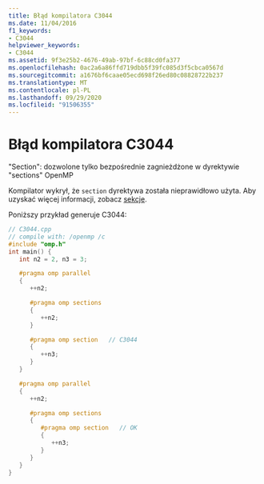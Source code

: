 ```yaml
---
title: Błąd kompilatora C3044
ms.date: 11/04/2016
f1_keywords:
- C3044
helpviewer_keywords:
- C3044
ms.assetid: 9f3e25b2-4676-49ab-97bf-6c88cd0fa377
ms.openlocfilehash: 0ac2a6a86ffd719dbb5f39fc085d3f5cbca0567d
ms.sourcegitcommit: a1676bf6caae05ecd698f26ed80c08828722b237
ms.translationtype: MT
ms.contentlocale: pl-PL
ms.lasthandoff: 09/29/2020
ms.locfileid: "91506355"
---
```

# <a name="compiler-error-c3044"></a>Błąd kompilatora C3044

"Section": dozwolone tylko bezpośrednie zagnieżdżone w dyrektywie "sections" OpenMP

Kompilator wykrył, że `section` dyrektywa została nieprawidłowo użyta. Aby uzyskać więcej informacji, zobacz [sekcje](../../parallel/openmp/reference/openmp-directives.md#sections-openmp).

Poniższy przykład generuje C3044:

```cpp
// C3044.cpp
// compile with: /openmp /c
#include "omp.h"
int main() {
   int n2 = 2, n3 = 3;

   #pragma omp parallel
   {
      ++n2;

      #pragma omp sections
      {
         ++n2;
      }

      #pragma omp section   // C3044
      {
         ++n3;
      }
   }

   #pragma omp parallel
   {
      ++n2;

      #pragma omp sections
      {
         #pragma omp section   // OK
         {
            ++n3;
         }
      }
   }
}
```
